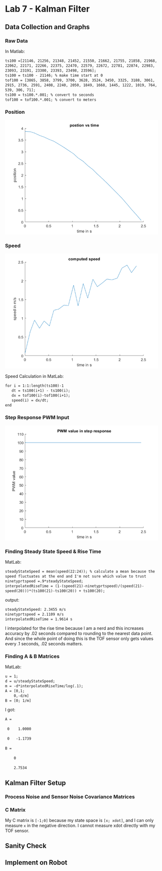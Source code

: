 # Lab 7 - Kalman Filter

## Data Collection and Graphs
### Raw Data
In Matlab:
```
ts100 =[21146, 21256, 21348, 21452, 21550, 21662, 21755, 21858, 21968, 22062, 22171, 22266, 22375, 22470, 22579, 22672, 22781, 22874, 22983, 23093, 23191, 23300, 23393, 23498, 23596];
ts100 = ts100 - 21146; % make time start at 0
tof100 = [3865, 3858, 3799, 3700, 3628, 3524, 3450, 3325, 3188, 3061, 2915, 2736, 2591, 2408, 2240, 2050, 1849, 1668, 1445, 1222, 1019, 764, 539, 306, 71];
ts100 = ts100.*.001; % convert to seconds
tof100 = tof100.*.001; % convert to meters
```
### Position
![position](../images/lab7position.png)
### Speed
![speed](../images/lab7computedspeed.png)

Speed Calculation in MatLab:
```
for i = 1:1:length(ts100)-1
   dt = ts100(i+1) - ts100(i);
   dx = tof100(i)-tof100(i+1);
   speed(i) = dx/dt;
end
```
### Step Response PWM Input
![PWM](../images/lab7pwm.png)

### Finding Steady State Speed & Rise Time
MatLab:
```
steadyStateSpeed = mean(speed(22:24)); % calculate a mean because the speed fluctuates at the end and I'm not sure which value to trust
ninetyprtspeed =.9*steadyStateSpeed;
interpolatedRiseTime = (1-(speed(21)-ninetyprtspeed)/(speed(21)-speed(20)))*(ts100(21)-ts100(20)) + ts100(20);
```
output:
```
steadyStateSpeed: 2.3455 m/s
ninetyprtspeed = 2.1109 m/s
interpolatedRiseTime = 1.9614 s
```
I interpolated for the rise time because I am a nerd and this increases accuracy by .02 seconds compared to rounding to the nearest data point. And since the whole point of doing this is the TOF sensor only gets values every .1 seconds, .02 seconds matters.

### Finding A & B Matrices
MatLab:
```
u = 1;
d = u/steadyStateSpeed;
m = -d*interpolatedRiseTime/log(.1);
A = [0,1;
    0,-d/m]
B = [0; 1/m]
```
I got:
```
A =

 0    1.0000

 0   -1.1739

B = 

    0

    2.7534
```

## Kalman Filter Setup

### Process Noise and Sensor Noise Covariance Matrices

### C Matrix
My C matrix is `[-1;0]` because my state space is `[x; xdot]`, and I can only measure `x` in the negative direction. I cannot measure xdot directly with my TOF sensor.

## Sanity Check

## Implement on Robot
